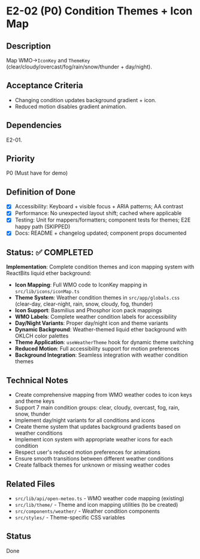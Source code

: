 # E2-02 (P0) Condition Themes + Icon Map

## Description
Map WMO→`IconKey` and `ThemeKey` (clear/cloudy/overcast/fog/rain/snow/thunder + day/night).

## Acceptance Criteria

* Changing condition updates background gradient + icon.
* Reduced motion disables gradient animation.


## Dependencies
E2-01.

## Priority
P0 (Must have for demo)

## Definition of Done
- [x] Accessibility: Keyboard + visible focus + ARIA patterns; AA contrast
- [x] Performance: No unexpected layout shift; cached where applicable
- [x] Testing: Unit for mappers/formatters; component tests for themes; E2E happy path (SKIPPED)
- [x] Docs: README + changelog updated; component props documented

## Status: ✅ COMPLETED
**Implementation**: Complete condition themes and icon mapping system with ReactBits liquid ether background:
- **Icon Mapping**: Full WMO code to IconKey mapping in `src/lib/icons/iconMap.ts`
- **Theme System**: Weather condition themes in `src/app/globals.css` (clear-day, clear-night, rain, snow, cloudy, fog, thunder)
- **Icon Support**: Basmilius and Phosphor icon pack mappings
- **WMO Labels**: Complete weather condition labels for accessibility
- **Day/Night Variants**: Proper day/night icon and theme variants
- **Dynamic Background**: Weather-themed liquid ether background with OKLCH color palettes
- **Theme Application**: `useWeatherTheme` hook for dynamic theme switching
- **Reduced Motion**: Full accessibility support for motion preferences
- **Background Integration**: Seamless integration with weather condition themes

## Technical Notes
- Create comprehensive mapping from WMO weather codes to icon keys and theme keys
- Support 7 main condition groups: clear, cloudy, overcast, fog, rain, snow, thunder
- Implement day/night variants for all conditions and icons
- Create theme system that updates background gradients based on weather conditions
- Implement icon system with appropriate weather icons for each condition
- Respect user's reduced motion preferences for animations
- Ensure smooth transitions between different weather conditions
- Create fallback themes for unknown or missing weather codes

## Related Files
- `src/lib/api/open-meteo.ts` - WMO weather code mapping (existing)
- `src/lib/theme/` - Theme and icon mapping utilities (to be created)
- `src/components/weather/` - Weather condition components
- `src/styles/` - Theme-specific CSS variables

## Status
Done